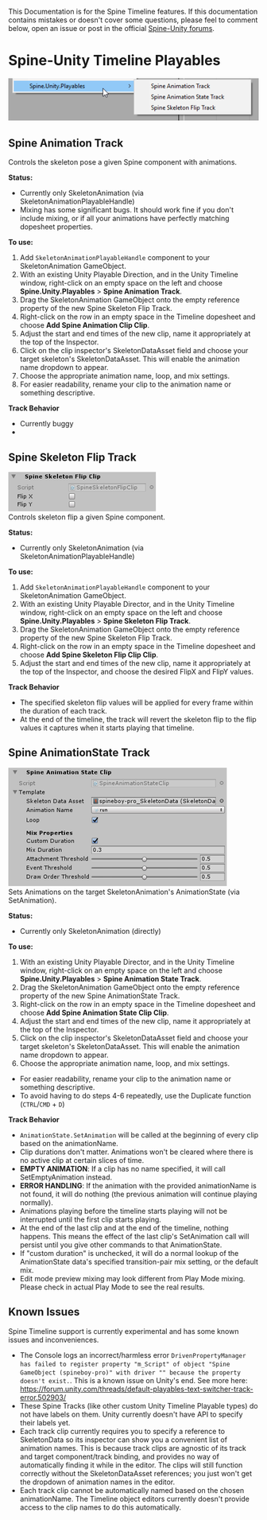 This Documentation is for the Spine Timeline features.
If this documentation contains mistakes or doesn't cover some questions, please feel to comment below, open an issue or post in the official [Spine-Unity forums](http://esotericsoftware.com/forum/viewforum.php?f=3).

# Spine-Unity Timeline Playables

![](add-menu.png)  

## Spine Animation Track
Controls the skeleton pose a given Spine component with animations.

**Status:**
- Currently only SkeletonAnimation (via SkeletonAnimationPlayableHandle)
- Mixing has some significant bugs. It should work fine if you don't include mixing, or if all your animations have perfectly matching dopesheet properties.

**To use:**
1. Add `SkeletonAnimationPlayableHandle` component to your SkeletonAnimation GameObject.
2. With an existing Unity Playable Direction, and in the Unity Timeline window, right-click on an empty space on the left and choose **Spine.Unity.Playables** > **Spine Animation Track**.
3. Drag the SkeletonAnimation GameObject onto the empty reference property of the new Spine Skeleton Flip Track.
4. Right-click on the row in an empty space in the Timeline dopesheet and choose **Add Spine Animation Clip Clip**.
5. Adjust the start and end times of the new clip, name it appropriately at the top of the Inspector.
6. Click on the clip inspector's SkeletonDataAsset field and choose your target skeleton's SkeletonDataAsset. This will enable the animation name dropdown to appear.
7. Choose the appropriate animation name, loop, and mix settings.
8. For easier readability, rename your clip to the animation name or something descriptive. 

**Track Behavior**
- Currently buggy
- 


## Spine Skeleton Flip Track
![](skeleton-flip-clip-inspector.png)  
Controls skeleton flip a given Spine component.

**Status:**
- Currently only SkeletonAnimation (via SkeletonAnimationPlayableHandle)

**To use:**
1. Add `SkeletonAnimationPlayableHandle` component to your SkeletonAnimation GameObject.
2. With an existing Unity Playable Director, and in the Unity Timeline window, right-click on an empty space on the left and choose **Spine.Unity.Playables** > **Spine Skeleton Flip Track**.
3. Drag the SkeletonAnimation GameObject onto the empty reference property of the new Spine Skeleton Flip Track.
4. Right-click on the row in an empty space in the Timeline dopesheet and choose **Add Spine Skeleton Flip Clip Clip**.
5. Adjust the start and end times of the new clip, name it appropriately at the top of the Inspector, and choose the desired FlipX and FlipY values.

**Track Behavior**
- The specified skeleton flip values will be applied for every frame within the duration of each track.
- At the end of the timeline, the track will revert the skeleton flip to the flip values it captures when it starts playing that timeline. 

## Spine AnimationState Track
![](animationstate-clip-inspector.png)  
Sets Animations on the target SkeletonAnimation's AnimationState (via SetAnimation).

**Status:**
- Currently only SkeletonAnimation (directly)

**To use:**
1. With an existing Unity Playable Director, and in the Unity Timeline window, right-click on an empty space on the left and choose **Spine.Unity.Playables** > **Spine Animation State Track**.
2. Drag the SkeletonAnimation GameObject onto the empty reference property of the new Spine AnimationState Track.
3. Right-click on the row in an empty space in the Timeline dopesheet and choose **Add Spine Animation State Clip Clip**.
4. Adjust the start and end times of the new clip, name it appropriately at the top of the Inspector.
5. Click on the clip inspector's SkeletonDataAsset field and choose your target skeleton's SkeletonDataAsset. This will enable the animation name dropdown to appear.
6. Choose the appropriate animation name, loop, and mix settings.
- For easier readability, rename your clip to the animation name or something descriptive.
- To avoid having to do steps 4-6 repeatedly, use the Duplicate function (`CTRL`/`CMD` + `D`)  

**Track Behavior**
- `AnimationState.SetAnimation` will be called at the beginning of every clip based on the animationName.
- Clip durations don't matter. Animations won't be cleared where there is no active clip at certain slices of time.
- **EMPTY ANIMATION**: If a clip has no name specified, it will call SetEmptyAnimation instead.
- **ERROR HANDLING**: If the animation with the provided animationName is not found, it will do nothing (the previous animation will continue playing normally).
- Animations playing before the timeline starts playing will not be interrupted until the first clip starts playing.
- At the end of the last clip and at the end of the timeline, nothing happens. This means the effect of the last clip's SetAnimation call will persist until you give other commands to that AnimationState.
- If "custom duration" is unchecked, it will do a normal lookup of the AnimationState data's specified transition-pair mix setting, or the default mix.
- Edit mode preview mixing may look different from Play Mode mixing. Please check in actual Play Mode to see the real results.

## Known Issues
Spine Timeline support is currently experimental and has some known issues and inconveniences.
- The Console logs an incorrect/harmless error `DrivenPropertyManager has failed to register property "m_Script" of object "Spine GameObject (spineboy-pro)" with driver "" because the property doesn't exist.`. This is a known issue on Unity's end. See more here: https://forum.unity.com/threads/default-playables-text-switcher-track-error.502903/
- These Spine Tracks (like other custom Unity Timeline Playable types) do not have labels on them. Unity currently doesn't have API to specify their labels yet.
- Each track clip currently requires you to specify a reference to SkeletonData so its inspector can show you a convenient list of animation names. This is because track clips are agnostic of its track and target component/track binding, and provides no way of automatically finding it while in the editor. The clips will still function correctly without the SkeletonDataAsset references; you just won't get the dropdown of animation names in the editor.
- Each track clip cannot be automatically named based on the chosen animationName. The Timeline object editors currently doesn't provide access to the clip names to do this automatically.